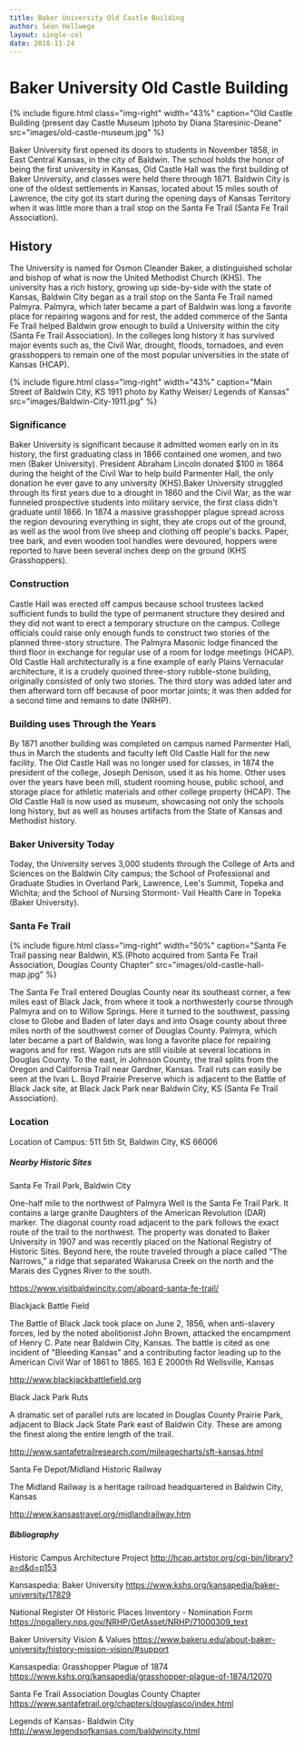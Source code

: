 ```yaml
---
title: Baker University Old Castle Building
author: Sean Hellwege
layout: single-col
date: 2018-11-24
---
```



# Baker University Old Castle Building 


{% include figure.html
  class="img-right"
  width="43%"
  caption="Old Castle Building (present day Castle Museum )photo by Diana Staresinic-Deane"
  src="images/old-castle-museum.jpg"
%}

  Baker University first opened its doors to students in November 1858, in East Central Kansas, in the city of Baldwin. The school holds the honor of being the first university in Kansas, Old Castle Hall was the first building of Baker University, and classes were held there through 1871. Baldwin City is one of the oldest settlements in Kansas, located about 15 miles south of Lawrence, the city got its start during the opening days of Kansas Territory when it was little more than a trail stop on the Santa Fe Trail (Santa Fe Trail Association).
  
## History 
  
  The University is named for Osmon Cleander Baker, a distinguished scholar and bishop of what is now the United Methodist Church (KHS). The university has a rich history, growing up side-by-side with the state of Kansas, Baldwin City began as a trail stop on the Santa Fe Trail named Palmyra. Palmyra, which later became a part of Baldwin was long a favorite place for repairing wagons and for rest, the added commerce of the Santa Fe Trail helped Baldwin grow enough to build a University within the city (Santa Fe Trail Association). In the colleges long history it has survived major events such as, the Civil War, drought, floods, tornadoes, and even grasshoppers to remain one of the most popular universities in the state of Kansas (HCAP). 

{% include figure.html
  class="img-right"
  width="43%"
  caption="Main Street of Baldwin City, KS 1911 photo by Kathy Weiser/ Legends of Kansas"
  src="images/Baldwin-City-1911.jpg"
%}
 
### Significance 

  Baker University is significant because it admitted women early on in its history, the first graduating class in 1866 contained one women, and two men (Baker University). President Abraham Lincoln donated $100 in 1864 during the height of the Civil War to help build Parmenter Hall, the only donation he ever gave to any university (KHS).Baker University struggled through its first years due to a drought in 1860 and the Civil War, as the war funneled prospective students into military service, the first class didn't graduate until 1866.  In 1874 a massive grasshopper plague spread across the region devouring everything in sight, they ate crops out of the ground, as well as the wool from live sheep and clothing off people's backs. Paper, tree bark, and even wooden tool handles were devoured, hoppers were reported to have been several inches deep on the ground (KHS Grasshoppers). 
 
### Construction 
 Castle Hall was erected off campus because school trustees lacked sufficient funds to build the type of permanent structure they desired and they did not want to erect a temporary structure on the campus. College officials could raise only enough funds to construct two stories of the planned three-story structure. The Palmyra Masonic lodge financed the third floor in exchange for regular use of a room for lodge meetings (HCAP). Old Castle Hall architecturally is a fine example of early Plains Vernacular architecture, it is a crudely quoined three-story rubble-stone building, originally consisted of only two stories. The third story was added later and then afterward torn off because of poor mortar joints; it was then added for a second time and remains to date (NRHP). 

### Building uses Through the Years
  By 1871 another building was completed on campus named Parmenter Hall, thus in March the students and faculty left Old Castle Hall for the new facility. The Old Castle Hall was no longer used for classes, in 1874 the president of the college, Joseph Denison, used it as his home. Other uses over the years have been mill, student rooming house, public school, and storage place for athletic materials and other college property (HCAP). The Old Castle Hall is now used as museum, showcasing not only the schools long history, but as well as houses artifacts from the State of Kansas and Methodist history.

### Baker University Today 
 Today, the University serves 3,000 students through the College of Arts and Sciences on the Baldwin City campus; the School of Professional and Graduate Studies in Overland Park, Lawrence, Lee's Summit, Topeka and Wichita; and the School of Nursing Stormont- Vail Health Care in Topeka (Baker University). 
### Santa Fe Trail 

 {% include figure.html
  class="img-right"
  width="50%"
  caption="Santa Fe Trail passing near Baldwin, KS.(Photo acquired from Santa Fe Trail Association, Douglas County Chapter"
  src="images/old-castle-hall-map.jpg"
%}

  The Santa Fe Trail entered Douglas County near its southeast corner, a few miles east of Black Jack, from where it took a northwesterly course through Palmyra and on to Willow Springs. Here it turned to the southwest, passing close to Globe and Baden of later days and into Osage county about three miles north of the southwest corner of Douglas County.  Palmyra, which later became a part of Baldwin, was long a favorite place for repairing wagons and for rest. Wagon ruts are still visible at several locations in Douglas County.  To the east, in Johnson County, the trail splits from the Oregon and California Trail near Gardner, Kansas.   Trail ruts can easily be seen at the Ivan L. Boyd Prairie Preserve which is adjacent to the Battle of Black Jack site, at Black Jack Park near Baldwin City, KS (Santa Fe Trail Association). 
 
### Location

Location of Campus: 511 5th St, Baldwin City, KS 66006

##### Nearby Historic Sites


Santa Fe Trail Park, Baldwin City

One-half mile to the northwest of Palmyra Well is the Santa Fe Trail Park. It contains a large granite Daughters of the American Revolution (DAR) marker. The diagonal county road adjacent to the park follows the exact route of the trail to the northwest. The property was donated to Baker University in 1907 and was recently placed on the National Registry of Historic Sites. Beyond here, the route traveled through a place called “The Narrows,” a ridge that separated Wakarusa Creek on the north and the Marais des Cygnes River to the south.

<https://www.visitbaldwincity.com/aboard-santa-fe-trail/>

Blackjack Battle Field 

  The Battle of Black Jack took place on June 2, 1856, when anti-slavery forces, led by the noted abolitionist John Brown, attacked the encampment of Henry C. Pate near Baldwin City, Kansas. The battle is cited as one incident of "Bleeding Kansas" and a contributing factor leading up to the American Civil War of 1861 to 1865.
 163 E 2000th Rd
Wellsville, Kansas

<http://www.blackjackbattlefield.org>

Black Jack Park Ruts 

   A dramatic set of parallel ruts are located in Douglas County Prairie Park, adjacent to Black Jack State Park east of Baldwin City. These are among the finest along the entire length of the trail.
   
<http://www.santafetrailresearch.com/mileagecharts/sft-kansas.html>
   
Santa Fe Depot/Midland Historic Railway
   
The Midland Railway is a heritage railroad headquartered in Baldwin City, Kansas
  
<http://www.kansastravel.org/midlandrailway.htm>
   
   
##### Bibliography 

Historic Campus Architecture Project 
<http://hcap.artstor.org/cgi-bin/library?a=d&d=p153>

Kansaspedia: Baker University
<https://www.kshs.org/kansapedia/baker-university/17829>

National Register Of Historic Places Inventory - Nomination Form
<https://npgallery.nps.gov/NRHP/GetAsset/NRHP/71000309_text>

Baker University Vision & Values
<https://www.bakeru.edu/about-baker-university/history-mission-vision/#support>

Kansaspedia: Grasshopper Plague of 1874
<https://www.kshs.org/kansapedia/grasshopper-plague-of-1874/12070>

Santa Fe Trail Association Douglas County Chapter
<https://www.santafetrail.org/chapters/douglasco/index.html>

Legends of Kansas- Baldwin City
<http://www.legendsofkansas.com/baldwincity.html>
   
   
